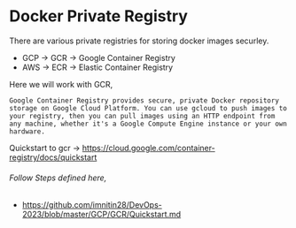 # Docker Private Registry
There are various private registries for storing docker images securley.
- GCP -> GCR -> Google Container Registry
- AWS -> ECR -> Elastic Container Registry

Here we will work with GCR,
```
Google Container Registry provides secure, private Docker repository storage on Google Cloud Platform. You can use gcloud to push images to your registry, then you can pull images using an HTTP endpoint from any machine, whether it's a Google Compute Engine instance or your own hardware.
```

Quickstart to gcr -> https://cloud.google.com/container-registry/docs/quickstart
###### Follow Steps defined here,
- https://github.com/imnitin28/DevOps-2023/blob/master/GCP/GCR/Quickstart.md